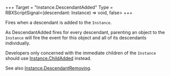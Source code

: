 +++
Target = "Instance.DescendantAdded"
Type = RBXScriptSignal<(descendant: Instance) => void, false>
+++

Fires when a descendant is added to the `Instance`.As DescendantAdded fires for every descendant, parenting an object to the `Instance` will fire the event for this object and all of its descendants individually.Developers only concerned with the immediate children of the `Instance` should use [Instance.ChildAdded](https://developer.roblox.com/api-reference/event/Instance/ChildAdded) instead.See also [Instance.DescendantRemoving](https://developer.roblox.com/api-reference/event/Instance/DescendantRemoving).